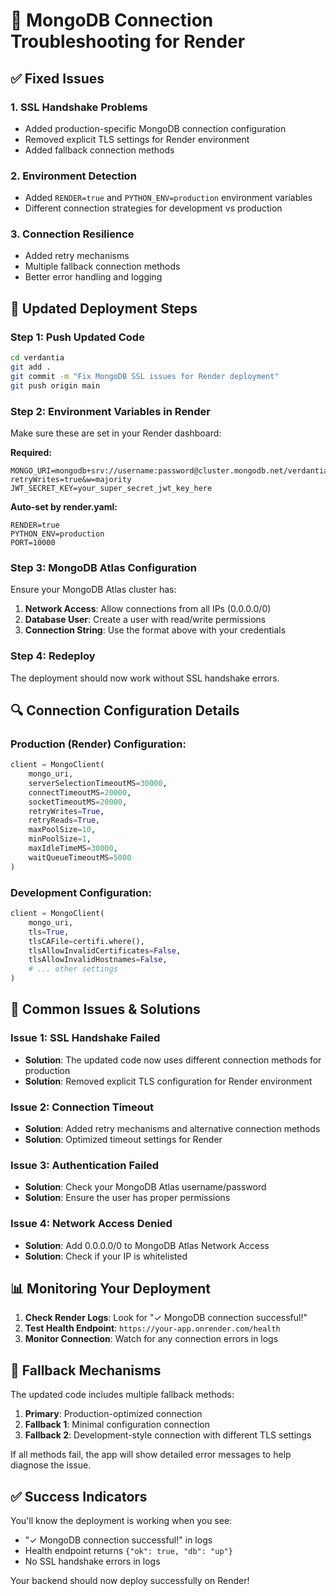 # 🔧 MongoDB Connection Troubleshooting for Render

## ✅ **Fixed Issues**

### 1. **SSL Handshake Problems**
- Added production-specific MongoDB connection configuration
- Removed explicit TLS settings for Render environment
- Added fallback connection methods

### 2. **Environment Detection**
- Added `RENDER=true` and `PYTHON_ENV=production` environment variables
- Different connection strategies for development vs production

### 3. **Connection Resilience**
- Added retry mechanisms
- Multiple fallback connection methods
- Better error handling and logging

## 🚀 **Updated Deployment Steps**

### Step 1: Push Updated Code
```bash
cd verdantia
git add .
git commit -m "Fix MongoDB SSL issues for Render deployment"
git push origin main
```

### Step 2: Environment Variables in Render
Make sure these are set in your Render dashboard:

**Required:**
```
MONGO_URI=mongodb+srv://username:password@cluster.mongodb.net/verdantia?retryWrites=true&w=majority
JWT_SECRET_KEY=your_super_secret_jwt_key_here
```

**Auto-set by render.yaml:**
```
RENDER=true
PYTHON_ENV=production
PORT=10000
```

### Step 3: MongoDB Atlas Configuration
Ensure your MongoDB Atlas cluster has:

1. **Network Access**: Allow connections from all IPs (0.0.0.0/0)
2. **Database User**: Create a user with read/write permissions
3. **Connection String**: Use the format above with your credentials

### Step 4: Redeploy
The deployment should now work without SSL handshake errors.

## 🔍 **Connection Configuration Details**

### Production (Render) Configuration:
```python
client = MongoClient(
    mongo_uri,
    serverSelectionTimeoutMS=30000,
    connectTimeoutMS=20000,
    socketTimeoutMS=20000,
    retryWrites=True,
    retryReads=True,
    maxPoolSize=10,
    minPoolSize=1,
    maxIdleTimeMS=30000,
    waitQueueTimeoutMS=5000
)
```

### Development Configuration:
```python
client = MongoClient(
    mongo_uri,
    tls=True,
    tlsCAFile=certifi.where(),
    tlsAllowInvalidCertificates=False,
    tlsAllowInvalidHostnames=False,
    # ... other settings
)
```

## 🐛 **Common Issues & Solutions**

### Issue 1: SSL Handshake Failed
- **Solution**: The updated code now uses different connection methods for production
- **Solution**: Removed explicit TLS configuration for Render environment

### Issue 2: Connection Timeout
- **Solution**: Added retry mechanisms and alternative connection methods
- **Solution**: Optimized timeout settings for Render

### Issue 3: Authentication Failed
- **Solution**: Check your MongoDB Atlas username/password
- **Solution**: Ensure the user has proper permissions

### Issue 4: Network Access Denied
- **Solution**: Add 0.0.0.0/0 to MongoDB Atlas Network Access
- **Solution**: Check if your IP is whitelisted

## 📊 **Monitoring Your Deployment**

1. **Check Render Logs**: Look for "✓ MongoDB connection successful!"
2. **Test Health Endpoint**: `https://your-app.onrender.com/health`
3. **Monitor Connection**: Watch for any connection errors in logs

## 🔄 **Fallback Mechanisms**

The updated code includes multiple fallback methods:

1. **Primary**: Production-optimized connection
2. **Fallback 1**: Minimal configuration connection
3. **Fallback 2**: Development-style connection with different TLS settings

If all methods fail, the app will show detailed error messages to help diagnose the issue.

## ✅ **Success Indicators**

You'll know the deployment is working when you see:
- "✓ MongoDB connection successful!" in logs
- Health endpoint returns `{"ok": true, "db": "up"}`
- No SSL handshake errors in logs

Your backend should now deploy successfully on Render!
